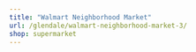 ```yaml
---
title: "Walmart Neighborhood Market"
url: /glendale/walmart-neighborhood-market-3/
shop: supermarket
---
```

